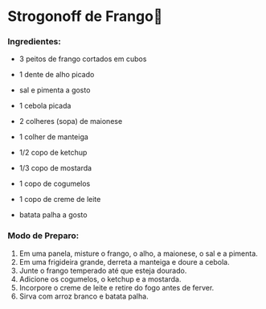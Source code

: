 #     Strogonoff de Frango:chicken:

### Ingredientes:

- 3 peitos de frango cortados em cubos

- 1 dente de alho picado
- sal e pimenta a gosto
- 1 cebola picada
- 2 colheres (sopa) de maionese
- 1 colher de manteiga
- 1/2 copo de ketchup
- 1/3 copo de mostarda
- 1 copo de cogumelos
- 1 copo de creme de leite
- batata palha a gosto

### Modo de Preparo:

1.  Em uma panela, misture o frango, o alho, a maionese, o sal e a pimenta.
2.  Em uma frigideira grande, derreta a manteiga e doure a cebola.
3.  Junte o frango temperado até que esteja dourado.
4.  Adicione os cogumelos, o ketchup e a mostarda.
5.  Incorpore o creme de leite e retire do fogo antes de ferver.
6.  Sirva com arroz branco e batata palha.